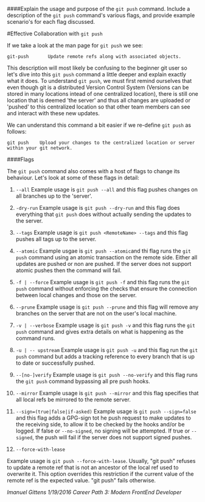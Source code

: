 ####Explain the usage and purpose of the `git push` command. Include a description of the `git push` command's various flags, and provide example scenario's for each flag discussed.


#Effective Collaboration with `git push`


If we take a look at the man page for `git push` we see:


	git-push       Update remote refs along with associated objects. 

This description will most likely be confusing to the beginner git user so let's dive into this `git push` command a little deeper and explain exactly what it does. To understand `git push`, we must first remind ourselves that even though git is a distributed Version Control System (Versions can be stored in many locations     intead of one centralized location), there is still one location that is deemed 'the server' and thus all changes are uploaded or 'pushed' to this centralized location so that other team members can see and interact with these new updates. 

We can understand this command a bit easier if we re-define `git push` as follows:

	git push	Upload your changes to the centralized location or server within your git network.  


####Flags

The `git push` command also comes with a host of flags to change its behaviour. Let's look at some of these flags in detail:

1. `--all`
Example usage is `git push --all` and this flag pushes changes on all branches up to the 'server'. 

2. `-dry-run`
Example usage is `git push --dry-run` and this flag does everything that `git push` does without actually sending the updates to the server.

3. `--tags`
Example usage is `git push <RemoteName> --tags` and this flag pushes all tags up to the server. 

4. `--atomic`
Example usgae is `git push --atomic`and thi flag runs the `git push` command using an atomic transaction on the remote side. Either all updates are pushed or non are pushed. If the server does not support atomic pushes then the command will fail. 

5. `-f | --force`
Example usage is `git push -f` and this flag runs the `git push` command without enforcing the checks that ensure the connection between local changes and those on the server. 

6. `--prune`
Example usage is `git push --prune` and this flag will remove any branches on the server that are not on the user's local machine. 

7. `-v | --verbose`
Example usage is `git push -v` and this flag runs the `git push` command and gives extra details on what is happening as the command runs. 

8. `-u | -- upstream`
Example usage is `git push -u` and this flag run the `git push` command but adds a tracking reference to every branch that is up to date or successfully pushed. 

9. `--[no-]verify` 
Example usage is `git push --no-verify` and this flag runs the `git push` command bypassing all pre push hooks. 

10. `--mirror`
Example usage is `git push --mirror` and this flag specifies that all local refs be mirrored to the remote server. 

11. `--sign=(true|false|if-asked)`
Example usage is `git push --sign=false` and this flag adds a GPG-sign tot he push request to make updates to the receiving side, to allow it to be checked by the hooks and/or be logged. If false or `--no-signed`, no signing will be attempted. If true or `--signed`, the push will fail if the server does not support signed pushes.

12. `--force-with-lease`

Example usage is `git push --force-with-lease`. Usually, "git push" refuses to update a remote ref that is not an ancestor of the local ref used to overwrite it. This option overrides this restriction if the current value of the remote ref is the expected value. "git push" fails otherwise. 


*Imanuel Gittens 1/19/2016 Career Path 3: Modern FrontEnd Developer*

